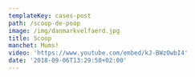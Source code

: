 ```yaml
---
templateKey: cases-post
path: /scoop-de-poop
image: /img/danmarkvelfaerd.jpg
title: Scoop
manchet: Mums!
video: 'https://www.youtube.com/embed/kJ-BWzOwbI4'
date: '2018-09-06T13:29:50+02:00'
---
```


